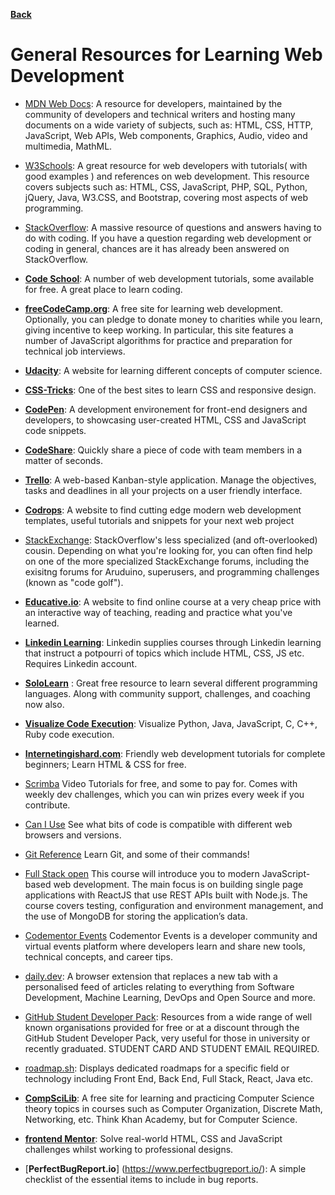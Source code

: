 **[Back](/README.md/)**
# General Resources for Learning Web Development

- [MDN Web Docs](https://developer.mozilla.org/en-US/): A resource for developers, maintained by the community of developers and technical writers and hosting many documents on a wide variety of subjects, such as: HTML, CSS, HTTP, JavaScript, Web APIs, Web components, Graphics, Audio, video and multimedia, MathML.

- [W3Schools](https://www.w3schools.com): A great resource for web developers with tutorials( with good examples ) and references on web development. This resource covers
  subjects such as: HTML, CSS, JavaScript, PHP, SQL, Python, jQuery, Java, W3.CSS, and Bootstrap, covering most aspects of web programming.

- [StackOverflow](https://stackoverflow.com/): A massive resource of questions and answers having to do with coding. If you have a question regarding web development or coding in general, chances are it has already been answered on StackOverflow.

* [**Code School**](https://www.codeschool.com/): A number of web development tutorials, some available for free. A great place to learn coding.

* [**freeCodeCamp.org**](https://www.freecodecamp.org): A free site for learning web development. Optionally, you can pledge to donate money to charities while you learn, giving incentive to keep working. In particular, this site features a number of JavaScript algorithms for practice and preparation for technical job interviews.

* [**Udacity**](https://www.udacity.com/): A website for learning different concepts of computer science.

* [**CSS-Tricks**](https://css-tricks.com/): One of the best sites to learn CSS and responsive design.

* [**CodePen**](https://codepen.io/): A development environement for front-end designers and developers, to showcasing user-created HTML, CSS and JavaScript code snippets.

* [**CodeShare**](https://codeshare.io/): Quickly share a piece of code with team members in a matter of seconds.

* [**Trello**](https://trello.com/): A web-based Kanban-style application. Manage the objectives, tasks and deadlines in all your projects on a user friendly interface.

* [**Codrops**](https://tympanus.net/codrops/): A website to find cutting edge modern web development templates, useful tutorials and snippets for your next web project

- [StackExchange](https://stackexchange.com/): StackOverflow's less specialized (and oft-overlooked) cousin. Depending on what you're looking for, you can often find help on one of the more specialized StackExchange forums, including the exisitng forums for Aruduino, superusers, and programming challenges (known as "code golf").

* [**Educative.io**](https://www.educative.io/learn): A website to find online course at a very cheap price with an interactive way of teaching, reading and practice what you've learned.

* [**Linkedin Learning**](https://www.linkedin.com/learning/me?trk=nav_neptune_learning): Linkedin supplies courses through Linkedin learning that instruct a potpourri of topics which include HTML, CSS, JS etc. Requires Linkedin account.

* [**SoloLearn**](https://www.sololearn.com/Courses/) : Great free resource to learn several different programming languages. Along with community support, challenges, and coaching now also.

* [**Visualize Code Execution**](http://pythontutor.com/): Visualize Python, Java, JavaScript, C, C++, Ruby code execution.

* [**Internetingishard.com**](https://www.internetingishard.com/): Friendly web development tutorials for complete beginners; Learn HTML & CSS for free.
* [Scrimba](http://scrimba.com/) Video Tutorials for free, and some to pay for. Comes with weekly dev challenges, which you can win prizes every week if you contribute.
* [Can I Use](https://caniuse.com/) See what bits of code is compatible with different web browsers and versions.

* [Git Reference](https://git-scm.com/docs) Learn Git, and some of their commands!

* [Full Stack open](https://fullstackopen.com) This course will introduce you to modern JavaScript-based web development. The main focus is on building single page applications with ReactJS that use REST APIs built with Node.js. The course covers testing, configuration and environment management, and the use of MongoDB for storing the application’s data.

* [Codementor Events](https://www.codementor.io/events) Codementor Events is a developer community and virtual events platform where developers learn and share new tools, technical concepts, and career tips.

* [daily.dev](https://daily.dev/): A browser extension that replaces a new tab with a personalised feed of articles relating to everything from Software Development, Machine Learning, DevOps and Open Source and more.

* [GitHub Student Developer Pack](https://education.github.com/pack): Resources from a wide range of well known organisations provided for free or at a discount through the GitHub Student Developer Pack, very useful for those in university or recently graduated. STUDENT CARD AND STUDENT EMAIL REQUIRED.

* [roadmap.sh](https://roadmap.sh): Displays dedicated roadmaps for a specific field or technology including Front End, Back End, Full Stack, React, Java etc.

* [**CompSciLib**](https://www.compscilib.com/): A free site for learning and practicing Computer Science theory topics in courses such as Computer Organization, Discrete Math, Networking, etc. Think Khan Academy, but for Computer Science.

* [**frontend Mentor**](https://www.frontendmentor.io/challenges): Solve real-world HTML, CSS and JavaScript challenges whilst working to professional designs.

* [**PerfectBugReport.io**] (https://www.perfectbugreport.io/): A simple checklist of the essential items to include in bug reports.